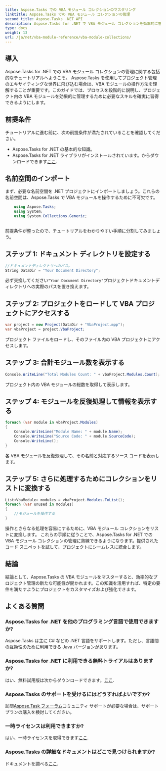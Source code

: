 ```yaml
---
title: Aspose.Tasks での VBA モジュール コレクションのマスタリング
linktitle: Aspose.Tasks での VBA モジュール コレクションの管理
second_title: Aspose.Tasks .NET API
description: Aspose.Tasks for .NET で VBA モジュール コレクションを効率的に管理する方法を説明します。プロジェクトにシームレスに統合するためのステップバイステップのガイド。
type: docs
weight: 13
url: /ja/net/vba-module-reference/vba-module-collections/
---
```

## 導入
Aspose.Tasks for .NET での VBA モジュール コレクションの管理に関する包括的なチュートリアルへようこそ。 Aspose.Tasks を使用してプロジェクト管理のエキサイティングな世界に飛び込む場合は、VBA モジュールの操作方法を理解することが重要です。このガイドでは、プロセスを段階的に説明し、プロジェクト内の VBA モジュールを効果的に管理するために必要なスキルを確実に習得できるようにします。
## 前提条件
チュートリアルに進む前に、次の前提条件が満たされていることを確認してください。
- Aspose.Tasks for .NET の基本的な知識。
-  Aspose.Tasks for .NET ライブラリがインストールされています。からダウンロードできます[ここ](https://releases.aspose.com/tasks/net/).
## 名前空間のインポート
まず、必要な名前空間を .NET プロジェクトにインポートしましょう。これらの名前空間は、Aspose.Tasks で VBA モジュールを操作するために不可欠です。
```csharp
    using Aspose.Tasks;
    using System;
    using System.Collections.Generic;
    
```
前提条件が整ったので、チュートリアルをわかりやすい手順に分割してみましょう。
## ステップ 1: ドキュメント ディレクトリを設定する
```csharp
//ドキュメントディレクトリへのパス。
String DataDir = "Your Document Directory";
```
必ず交換してください`"Your Document Directory"`プロジェクトドキュメントディレクトリへの実際のパスを置き換えます。
## ステップ 2: プロジェクトをロードして VBA プロジェクトにアクセスする
```csharp
var project = new Project(DataDir + "VbaProject.mpp");
var vbaProject = project.VbaProject;
```
プロジェクト ファイルをロードし、そのファイル内の VBA プロジェクトにアクセスします。
## ステップ 3: 合計モジュール数を表示する
```csharp
Console.WriteLine("Total Modules Count: " + vbaProject.Modules.Count);
```
プロジェクト内の VBA モジュールの総数を取得して表示します。
## ステップ 4: モジュールを反復処理して情報を表示する
```csharp
foreach (var module in vbaProject.Modules)
{
    Console.WriteLine("Module Name: " + module.Name);
    Console.WriteLine("Source Code: " + module.SourceCode);
    Console.WriteLine();
}
```
各 VBA モジュールを反復処理して、その名前と対応するソース コードを表示します。
## ステップ 5: さらに処理するためにコレクションをリストに変換する
```csharp
List<VbaModule> modules = vbaProject.Modules.ToList();
foreach (var unused in modules)
{
    //モジュールを操作する
}
```
操作とさらなる処理を容易にするために、VBA モジュール コレクションをリストに変換します。
これらの手順に従うことで、Aspose.Tasks for .NET での VBA モジュール コレクションの管理に熟練できるようになります。提供されたコード スニペットを試して、プロジェクトにシームレスに統合します。
## 結論
結論として、Aspose.Tasks の VBA モジュールをマスターすると、効率的なプロジェクト管理の新たな可能性が開かれます。この知識を活用すれば、特定の要件を満たすようにプロジェクトをカスタマイズおよび強化できます。
## よくある質問
### Aspose.Tasks for .NET を他のプログラミング言語で使用できますか?
Aspose.Tasks は主に C# などの .NET 言語をサポートします。ただし、言語間の互換性のために利用できる Java バージョンがあります。
### Aspose.Tasks for .NET に利用できる無料トライアルはありますか?
はい、無料試用版は次からダウンロードできます。[ここ](https://releases.aspose.com/).
### Aspose.Tasks のサポートを受けるにはどうすればよいですか?
訪問[Aspose.Task フォーラム](https://forum.aspose.com/c/tasks/15)コミュニティ サポートが必要な場合は、サポート プランの購入を検討してください。
### 一時ライセンスは利用できますか?
はい、一時ライセンスを取得できます[ここ](https://purchase.aspose.com/temporary-license/).
### Aspose.Tasks の詳細なドキュメントはどこで見つけられますか?
ドキュメントを調べる[ここ](https://reference.aspose.com/tasks/net/).